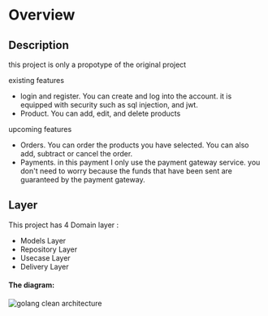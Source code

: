 # Overview

## Description

this project is only a propotype of the original project

existing features
- login and register. You can create and log into the account. it is equipped with security such as sql injection, and jwt.
- Product. You can add, edit, and delete products

 upcoming features
 - Orders. You can order the products you have selected. You can also add, subtract or cancel the order.
 - Payments. in this payment I only use the payment gateway service. you don't need to worry because the funds that have been sent are guaranteed by the payment gateway.

## Layer 

This project has 4 Domain layer :
- Models Layer
- Repository Layer
- Usecase Layer
- Delivery Layer

#### The diagram: 
![golang clean architecture](https://github.com/bxcodec/go-clean-arch/raw/master/clean-arch.png)
